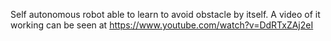 Self autonomous robot able to learn to avoid obstacle by itself.
A video of it working can be seen at https://www.youtube.com/watch?v=DdRTxZAj2eI
